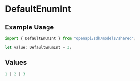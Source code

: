 # DefaultEnumInt

## Example Usage

```typescript
import { DefaultEnumInt } from "openapi/sdk/models/shared";

let value: DefaultEnumInt = 3;
```

## Values

```typescript
1 | 2 | 3
```